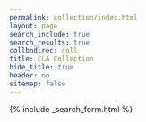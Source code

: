 ```yaml
---
permalink: collection/index.html
layout: page
search_include: true
search_results: true
collbndlrec: coll
title: CLA Collection
hide_title: true
header: no
sitemap: false
---
```


{% include _search_form.html %}

<div class="content detailonly" id="collbndlrec"></div>
